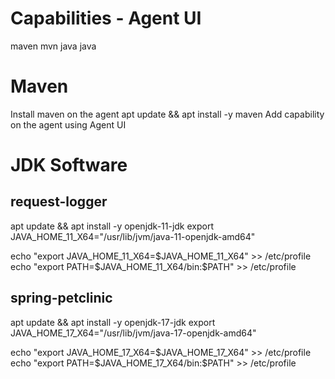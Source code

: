 # Capabilities - Agent UI
maven mvn
java java

# Maven
Install maven on the agent
apt update && apt install -y maven
Add capability on the agent using Agent UI
# JDK Software
## request-logger
apt update && apt install -y openjdk-11-jdk
export JAVA_HOME_11_X64="/usr/lib/jvm/java-11-openjdk-amd64"

echo "export JAVA_HOME_11_X64=$JAVA_HOME_11_X64" >> /etc/profile
echo "export PATH=$JAVA_HOME_11_X64/bin:$PATH" >> /etc/profile
## spring-petclinic
apt update && apt install -y openjdk-17-jdk
export JAVA_HOME_17_X64="/usr/lib/jvm/java-17-openjdk-amd64"

echo "export JAVA_HOME_17_X64=$JAVA_HOME_17_X64" >> /etc/profile
echo "export PATH=$JAVA_HOME_17_X64/bin:$PATH" >> /etc/profile